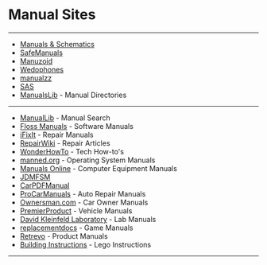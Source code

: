 # Manual Sites
---
-   [Manuals & Schematics](https://redd.it/nlw3er)
- [SafeManuals](https://safe-manuals.com/)
- [Manuzoid](https://manuzoid.com/)
- [Wedophones](http://wedophones.com/Manuals/)
- [manualzz](https://manualzz.com/)
- [SAS](http://www.univertron.com/SAS/manuals/) 
- [ManualsLib](https://www.manualslib.com/) - Manual Directories
---
-   [ManualLib](https://www.manuallib.com/) - Manual Search
-   [Floss Manuals](https://www.flossmanuals.net/) - Software Manuals
-   [iFixIt](https://www.ifixit.com/Guide) - Repair Manuals
-   [RepairWiki](https://repair.wiki/w/Repair_Wiki) - Repair Articles
-   [WonderHowTo](https://www.wonderhowto.com/) - Tech How-to's
-   [manned.org](https://manned.org/) - Operating System Manuals
-   [Manuals Online](http://office.manualsonline.com/) - Computer Equipment Manuals
-   [JDMFSM](http://jdmfsm.info/Auto/) 
- [CarPDFManual](https://www.carpdfmanual.com/renault/) 
- [ProCarManuals](https://procarmanuals.com/) - Auto Repair Manuals
-   [Ownersman.com](https://ownersman.com/) - Car Owner Manuals
-   [PremierProduct](https://www.premierproducts-uk.co.uk/) - Vehicle Manuals
-   [David Kleinfeld Laboratory](https://neurophysics.ucsd.edu/Manuals/) - Lab Manuals
-   [replacementdocs](http://www.replacementdocs.com/) - Game Manuals
-   [Retrevo](http://www.retrevo.com/) - Product Manuals
-   [Building Instructions](https://www.lego.com/en-us/service/buildinginstructions) - Lego Instructions

___
